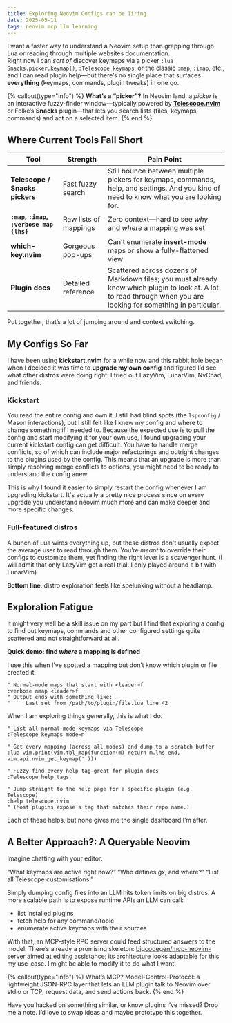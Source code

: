 ```yaml
---
title: Exploring Neovim Configs can be Tiring
date: 2025-05-11
tags: neovim mcp llm learning
---
```


I want a faster way to understand a Neovim setup than grepping through Lua or reading through multiple websites documentation.  
Right now I can *sort of* discover keymaps via a picker `:lua Snacks.picker.keymap()`, `:Telescope keymaps`, or the classic `:map`, `:imap`, etc., and I can read plugin help—but there’s no single place that surfaces **everything** (keymaps, commands, plugin tweaks) in one go.

{% callout(type="info") %}
**What’s a “picker”?**
In Neovim land, a *picker* is an interactive fuzzy-finder window—typically powered by [**Telescope.nvim**](https://github.com/nvim-telescope/telescope.nvim) or Folke’s **Snacks** plugin—that lets you search lists (files, keymaps, commands) and act on a selected item.
{% end %}

## Where Current Tools Fall Short

| Tool | Strength | Pain Point |
|------|----------|------------|
| **Telescope / Snacks pickers** | Fast fuzzy search | Still bounce between multiple pickers for keymaps, commands, help, and settings. And you kind of need to know what you are looking for. |
| **`:map`, `:imap`, `:verbose map {lhs}`** | Raw lists of mappings | Zero context—hard to see *why* and *where* a mapping was set |
| **which-key.nvim** | Gorgeous pop-ups | Can’t enumerate **insert-mode** maps or show a fully-flattened view |
| **Plugin docs** | Detailed reference | Scattered across dozens of Markdown files; you must already know which plugin to look at. A lot to read through when you are looking for something in particular. |

Put together, that’s a lot of jumping around and context switching.

## My Configs So Far

I have been using **kickstart.nvim** for a while now and this rabbit hole began when I decided it was time to **upgrade my own config** and figured I’d see what other distros were doing right. I tried out LazyVim, LunarVim, NvChad, and friends.

### Kickstart

You read the entire config and own it. I still had blind spots (the `lspconfig` / Mason interactions), but I still felt like I knew my config and where to change something if I needed to. Because the expected use is to pull the config and start modifying it for your own use, I found upgrading your current kickstart config can get difficult. You have to handle merge conflicts, so of which can include major refactorings and outright changes to the plugins used by the config. This means that an upgrade is more than simply resolving merge conflicts to options, you might need to be ready to understand the config anew. 

This is why I found it easier to simply restart the config whenever I am upgrading kickstart. It's actually a pretty nice process since on every upgrade you understand neovim much more and can make deeper and more specific changes.

### Full-featured distros

A bunch of Lua wires everything up, but these distros don't usually expect the average user to read through them. You’re *meant* to override their configs to customize them, yet finding the right lever is a scavenger hunt. (I will admit that only LazyVim got a real trial. I only played around a bit with LunarVim)

**Bottom line**: distro exploration feels like spelunking without a headlamp.

## Exploration Fatigue

It might very well be a skill issue on my part but I find that exploring a config to find out keymaps, commands and other configured settings quite scattered and not straightforward at all.

**Quick demo: find *where* a mapping is defined**

I use this when I've spotted a mapping but don’t know which plugin or file created it.

```vim
" Normal-mode maps that start with <leader>f
:verbose nmap <leader>f
" Output ends with something like:
"     Last set from /path/to/plugin/file.lua line 42
```

When I am exploring things generally, this is what I do.

```vim
" List all normal-mode keymaps via Telescope
:Telescope keymaps mode=n

" Get every mapping (across all modes) and dump to a scratch buffer
:lua vim.print(vim.tbl_map(function(m) return m.lhs end, vim.api.nvim_get_keymap('')))

" Fuzzy-find every help tag—great for plugin docs
:Telescope help_tags

" Jump straight to the help page for a specific plugin (e.g. Telescope)
:help telescope.nvim
" (Most plugins expose a tag that matches their repo name.)
```

Each of these helps, but none gives me the single dashboard I’m after.

## A Better Approach?: A Queryable Neovim

Imagine chatting with your editor:

“What keymaps are active right now?”
“Who defines gx, and where?”
“List all Telescope customisations.”

Simply dumping config files into an LLM hits token limits on big distros.
A more scalable path is to expose runtime APIs an LLM can call:

* list installed plugins
* fetch help for any command/topic
* enumerate active keymaps with their sources

With that, an MCP-style RPC server could feed structured answers to the model.
There’s already a promising skeleton: [bigcodegen/mcp-neovim-server](https://github.com/bigcodegen/mcp-neovim-server) aimed at editing assistance; its architecture looks adaptable for this my use-case. I might be able to modify it to do what I want.

{% callout(type="info") %}
What’s MCP?
Model-Control-Protocol: a lightweight JSON-RPC layer that lets an LLM plugin talk to Neovim over stdio or TCP, request data, and send actions back.
{% end %}

Have you hacked on something similar, or know plugins I’ve missed?
Drop me a note. I’d love to swap ideas and maybe prototype this together.

